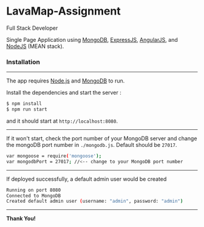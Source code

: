 # LavaMap-Assignment
Full Stack Developer

Single Page Application using [MongoDB](https://www.mongodb.com/), [ExpressJS](https://expressjs.com/), [AngularJS](https://angularjs.org/), and [NodeJS](https://nodejs.org/en/) (MEAN stack).

### Installation
****
The app requires [Node.js](https://nodejs.org/en/download/) and [MongoDB](https://docs.mongodb.com/manual/administration/install-community/) to run.

Install the dependencies and start the server :
```sh 
$ npm install
$ npm run start 
```
and it should start at `http://localhost:8080`.

****
If it won't start, check the port number of your MongoDB server and change the mongoDB port number in `./mongodb.js`. Default should be `27017`.

```sh 
var mongoose = require('mongoose');
var mongodbPort = 27017; //<-- change to your MongoDB port number
```

****

If deployed successfully, a default admin user would be created
```sh
Running on port 8080
Connected to MongoDB
Created default admin user (username: "admin", password: "admin")
```

****

**Thank You!**
